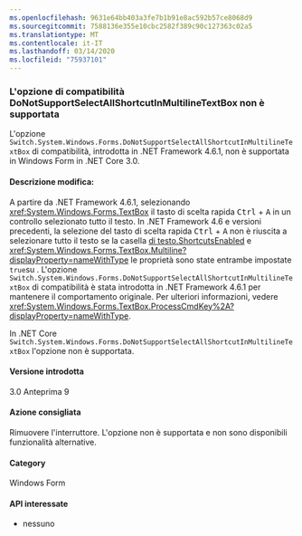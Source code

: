 ```yaml
---
ms.openlocfilehash: 9631e64bb403a3fe7b1b91e8ac592b57ce8068d9
ms.sourcegitcommit: 7588136e355e10cbc2582f389c90c127363c02a5
ms.translationtype: MT
ms.contentlocale: it-IT
ms.lasthandoff: 03/14/2020
ms.locfileid: "75937101"
---
```

### <a name="donotsupportselectallshortcutinmultilinetextbox-compatibility-switch-not-supported"></a>L'opzione di compatibilità DoNotSupportSelectAllShortcutInMultilineTextBox non è supportata

L'opzione `Switch.System.Windows.Forms.DoNotSupportSelectAllShortcutInMultilineTextBox` di compatibilità, introdotta in .NET Framework 4.6.1, non è supportata in Windows Form in .NET Core 3.0.

#### <a name="change-description"></a>Descrizione modifica:

A partire da .NET Framework 4.6.1, selezionando <xref:System.Windows.Forms.TextBox> il tasto di scelta rapida <kbd>Ctrl</kbd> + <kbd>A</kbd> in un controllo selezionato tutto il testo. In .NET Framework 4.6 e versioni precedenti, la selezione del tasto di scelta rapida <kbd>Ctrl</kbd> + <kbd>A</kbd> non è riuscita a selezionare tutto il testo se la casella [di testo.ShortcutsEnabled](xref:System.Windows.Forms.TextBoxBase.ShortcutsEnabled) e <xref:System.Windows.Forms.TextBox.Multiline?displayProperty=nameWithType> le proprietà sono state entrambe impostate `true`su . L'opzione `Switch.System.Windows.Forms.DoNotSupportSelectAllShortcutInMultilineTextBox` di compatibilità è stata introdotta in .NET Framework 4.6.1 per mantenere il comportamento originale. Per ulteriori informazioni, vedere <xref:System.Windows.Forms.TextBox.ProcessCmdKey%2A?displayProperty=nameWithType>.

In .NET Core `Switch.System.Windows.Forms.DoNotSupportSelectAllShortcutInMultilineTextBox` l'opzione non è supportata.

#### <a name="version-introduced"></a>Versione introdotta

3.0 Anteprima 9

#### <a name="recommended-action"></a>Azione consigliata

Rimuovere l'interruttore. L'opzione non è supportata e non sono disponibili funzionalità alternative.

#### <a name="category"></a>Category

Windows Form

#### <a name="affected-apis"></a>API interessate

- nessuno

<!-- 

### Affected APIs

- Not detectable via API analysis

-->
